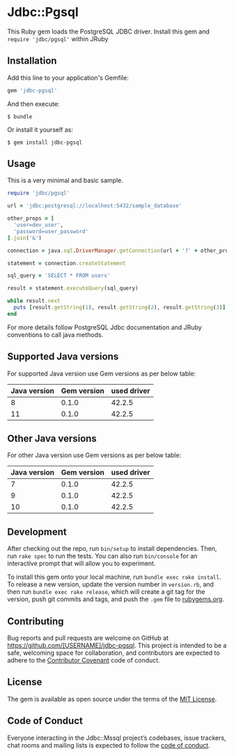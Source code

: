 # Jdbc::Pgsql

This Ruby gem loads the PostgreSQL JDBC driver.
Install this gem and `require 'jdbc/pgsql'` within JRuby

## Installation

Add this line to your application's Gemfile:

```ruby
gem 'jdbc-pgsql'
```

And then execute:

    $ bundle

Or install it yourself as:

    $ gem install jdbc-pgsql

## Usage

This is a very minimal and basic sample.

```ruby
require 'jdbc/pgsql'

url = 'jdbc:postgresql://localhost:5432/sample_database'

other_props = [
  'user=dev_user',
  'password=user_password'
].join('&')

connection = java.sql.DriverManager.getConnection(url + '?' + other_props)

statement = connection.createStatement

sql_query = 'SELECT * FROM users'

result = statement.executeQuery(sql_query)

while result.next
  puts [result.getString(1), result.getString(2), result.getString(3)]
end
```

For more details follow PostgreSQL Jdbc documentation and JRuby conventions to call java methods.

## Supported Java versions

For supported Java version use Gem versions as per below table:

| Java version | Gem version   | used driver |
| ------------ | ------------- | ----------- |
| 8            | 0.1.0         | 42.2.5      |
| 11           | 0.1.0         | 42.2.5      |

## Other Java versions

For other Java version use Gem versions as per below table:

| Java version | Gem version   | used driver |
| ------------ | ------------- | ----------- |
| 7            | 0.1.0         | 42.2.5      |
| 9            | 0.1.0         | 42.2.5      |
| 10           | 0.1.0         | 42.2.5      |

## Development

After checking out the repo, run `bin/setup` to install dependencies. Then, run `rake spec` to run the tests. You can also run `bin/console` for an interactive prompt that will allow you to experiment.

To install this gem onto your local machine, run `bundle exec rake install`. To release a new version, update the version number in `version.rb`, and then run `bundle exec rake release`, which will create a git tag for the version, push git commits and tags, and push the `.gem` file to [rubygems.org](https://rubygems.org).

## Contributing

Bug reports and pull requests are welcome on GitHub at https://github.com/[USERNAME]/jdbc-pgsql. This project is intended to be a safe, welcoming space for collaboration, and contributors are expected to adhere to the [Contributor Covenant](http://contributor-covenant.org) code of conduct.

## License

The gem is available as open source under the terms of the [MIT License](https://opensource.org/licenses/MIT).

## Code of Conduct

Everyone interacting in the Jdbc::Mssql project’s codebases, issue trackers, chat rooms and mailing lists is expected to follow the [code of conduct](https://github.com/[USERNAME]/jdbc-pgsql/blob/master/CODE_OF_CONDUCT.md).
